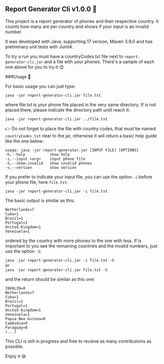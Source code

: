 ## Report Generator Cli v1.0.0 :page_with_curl:

This project is a report generator of phones and their respective 
country. It counts how many are per country and shows if your input 
is an invalid number.

It was developed with Java, supporting 17 version, Maven 3.9.0 and has 
preliminary unit tests with Junit4.

To try a run you must have a countryCodes.txt file next to `report-generator-cli.jar` and a file with your phones. There's a sample of each one above for you to try it :blush:

###Usage :sparkler:

For basic usage you can just type:

`java -jar report-generator-cli.jar file.txt`

where file.txt is your phone file placed in the very same directory. If is not placed there, please
indicate the directory path until reach it:

`java -jar report-generator-cli.jar ../file.txt`

:point_right: Do not forget to place the file with country codes, that must be named `countryCodes.txt` near to the jar, otherwise it will return a basic help guide like the one below:

    usage: java -jar report-generator.jar [INPUT FILE] [OPTIONS]
    -h,--help           show help
    -i,--input <arg>    input phone file
    -S,--show-invalid   show invalid phones
    -v,--version        show version

If you prefer to indicate your input file, you can use the option `-i` before your phone file, here `file.txt`:

`java -jar report-generator-cli.jar -i file.txt`

The basic output is similar as this: 
    
    Netherlands=7
    Cuba=1
    Brazil=1
    Portugal=1
    United Kingdom=1
    Venezuela=1

ordered by the country with more phones to the one with less. If is important to you see the remaining countries and the invalid numbers, just use the option `-S`:

`java -jar report-generator-cli.jar -i file.txt -S`   
or  
`java -jar report-generator-cli.jar file.txt -S`  

and the return should be similar as this one:

    INVALID=8
    Netherlands=7
    Cuba=1
    Brazil=1
    Portugal=1
    United Kingdom=1
    Venezuela=1
    Papua New Guinea=0
    Cambodia=0
    Paraguay=0
    (...)

This CLI is still in progress and free to receive as many contributions as possible. 

Enjoy it :smiley:

